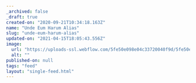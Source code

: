 ```yaml
---
_archived: false
_draft: true
created-on: "2020-09-21T10:34:18.163Z"
name: "Unde Eum Harum Alias"
slug: "unde-eum-harum-alias"
updated-on: "2021-04-15T18:05:43.556Z"
image:
  url: "https://uploads-ssl.webflow.com/5fe50e098e04c33720040f9d/5fe50e098e04c3f15d040fe5_5f60c361895788dc02715964_1589150671872-image2%20(1).jpg"
  alt: ""
published-on: null
tags: "feed"
layout: "single-feed.html"
---
```



